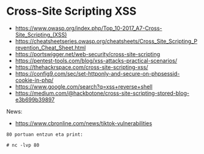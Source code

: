 # Cross-Site Scripting XSS

- https://www.owasp.org/index.php/Top_10-2017_A7-Cross-Site_Scripting_(XSS)
- https://cheatsheetseries.owasp.org/cheatsheets/Cross_Site_Scripting_Prevention_Cheat_Sheet.html
- https://portswigger.net/web-security/cross-site-scripting
- https://pentest-tools.com/blog/xss-attacks-practical-scenarios/
- https://thehackrspace.com/cross-site-scripting-xss/
- https://config9.com/sec/set-httponly-and-secure-on-phpsessid-cookie-in-php/
- https://www.google.com/search?q=xss+reverse+shell
- https://medium.com/@hackbotone/cross-site-scripting-stored-blog-e3b699b39897

News:
- https://www.cbronline.com/news/tiktok-vulnerabilities

```
80 portuan entzun eta print:

# nc -lvp 80
``` 
